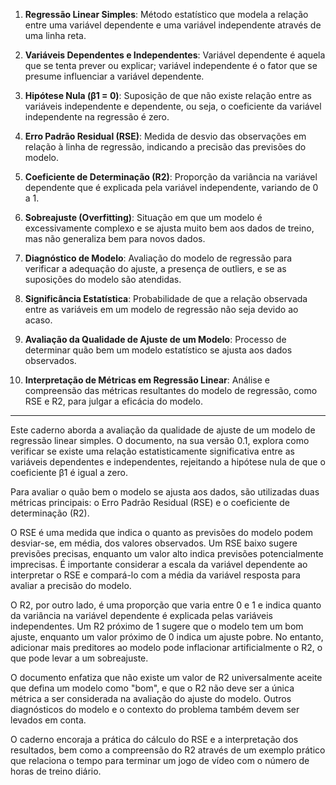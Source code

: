 1. **Regressão Linear Simples**: Método estatístico que modela a relação entre uma variável dependente e uma variável independente através de uma linha reta.

2. **Variáveis Dependentes e Independentes**: Variável dependente é aquela que se tenta prever ou explicar; variável independente é o fator que se presume influenciar a variável dependente.

3. **Hipótese Nula (β̂1 = 0)**: Suposição de que não existe relação entre as variáveis independente e dependente, ou seja, o coeficiente da variável independente na regressão é zero.

4. **Erro Padrão Residual (RSE)**: Medida de desvio das observações em relação à linha de regressão, indicando a precisão das previsões do modelo.

5. **Coeficiente de Determinação (R2)**: Proporção da variância na variável dependente que é explicada pela variável independente, variando de 0 a 1.

6. **Sobreajuste (Overfitting)**: Situação em que um modelo é excessivamente complexo e se ajusta muito bem aos dados de treino, mas não generaliza bem para novos dados.

7. **Diagnóstico de Modelo**: Avaliação do modelo de regressão para verificar a adequação do ajuste, a presença de outliers, e se as suposições do modelo são atendidas.

8. **Significância Estatística**: Probabilidade de que a relação observada entre as variáveis em um modelo de regressão não seja devido ao acaso.

9. **Avaliação da Qualidade de Ajuste de um Modelo**: Processo de determinar quão bem um modelo estatístico se ajusta aos dados observados.

10. **Interpretação de Métricas em Regressão Linear**: Análise e compreensão das métricas resultantes do modelo de regressão, como RSE e R2, para julgar a eficácia do modelo.

---- --- 
Este caderno aborda a avaliação da qualidade de ajuste de um modelo de regressão linear simples. O documento, na sua versão 0.1, explora como verificar se existe uma relação estatisticamente significativa entre as variáveis dependentes e independentes, rejeitando a hipótese nula de que o coeficiente β̂1 é igual a zero.

Para avaliar o quão bem o modelo se ajusta aos dados, são utilizadas duas métricas principais: o Erro Padrão Residual (RSE) e o coeficiente de determinação (R2).

O RSE é uma medida que indica o quanto as previsões do modelo podem desviar-se, em média, dos valores observados. Um RSE baixo sugere previsões precisas, enquanto um valor alto indica previsões potencialmente imprecisas. É importante considerar a escala da variável dependente ao interpretar o RSE e compará-lo com a média da variável resposta para avaliar a precisão do modelo.

O R2, por outro lado, é uma proporção que varia entre 0 e 1 e indica quanto da variância na variável dependente é explicada pelas variáveis independentes. Um R2 próximo de 1 sugere que o modelo tem um bom ajuste, enquanto um valor próximo de 0 indica um ajuste pobre. No entanto, adicionar mais preditores ao modelo pode inflacionar artificialmente o R2, o que pode levar a um sobreajuste.

O documento enfatiza que não existe um valor de R2 universalmente aceite que defina um modelo como "bom", e que o R2 não deve ser a única métrica a ser considerada na avaliação do ajuste do modelo. Outros diagnósticos do modelo e o contexto do problema também devem ser levados em conta.

O caderno encoraja a prática do cálculo do RSE e a interpretação dos resultados, bem como a compreensão do R2 através de um exemplo prático que relaciona o tempo para terminar um jogo de vídeo com o número de horas de treino diário.